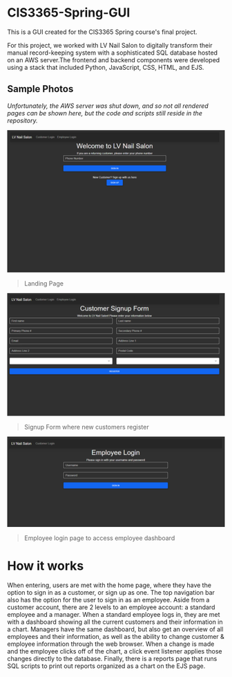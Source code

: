 # CIS3365-Spring-GUI
This is a GUI created for the CIS3365 Spring course's final project.

For this project, we worked with LV Nail Salon to digitally transform their manual record-keeping system with a sophisticated SQL database hosted on an AWS server.The frontend and backend components were developed using a stack that included Python, JavaScript, CSS, HTML, and EJS.

## Sample Photos
*Unfortunately, the AWS server was shut down, and so not all rendered pages can be shown here, but the code and scripts still reside in the repository.*

![CustomerSignupForm](Prjoect%20Images/Frontend%20HomePage.png)
>Landing Page

![Customer Signup Form](Prjoect%20Images/CustomerSignUpForm.png)
>Signup Form where new customers register

![Employee Login](Prjoect%20Images/EmployeeLogin.png)
>Employee login page to access employee dashboard


# How it works
When entering, users are met with the home page, where they have the option to sign in as a customer, or sign up as one. The top navigation bar also has the option for the user to sign in as an employee. Aside from a customer account, there are 2 levels to an employee account: a standard employee and a manager. When a standard employee logs in, they are met with a dashboard showing all the current customers and their information in a chart. Managers have the same dashboard, but also get an overview of all employees and their information, as well as the ability to change customer & employee information through the web browser. When a change is made and the employee clicks off of the chart, a click event listener applies those changes directly to the database. Finally, there is a reports page that runs SQL scripts to print out reports organized as a chart on the EJS page.
